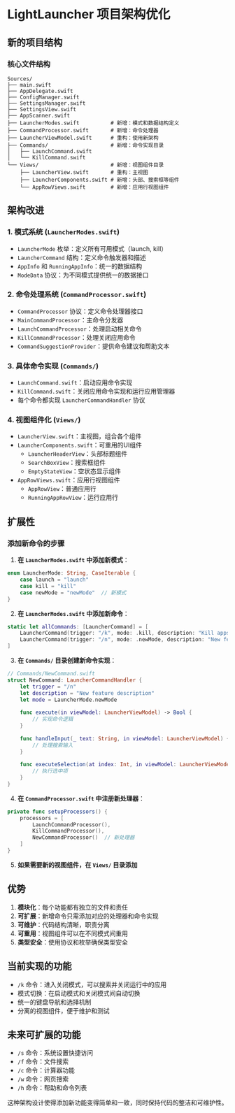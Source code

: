 # LightLauncher 项目架构优化

## 新的项目结构

### 核心文件结构
```
Sources/
├── main.swift
├── AppDelegate.swift
├── ConfigManager.swift
├── SettingsManager.swift
├── SettingsView.swift
├── AppScanner.swift
├── LauncherModes.swift          # 新增：模式和数据结构定义
├── CommandProcessor.swift       # 新增：命令处理器
├── LauncherViewModel.swift      # 重构：使用新架构
├── Commands/                    # 新增：命令实现目录
│   ├── LaunchCommand.swift
│   └── KillCommand.swift
└── Views/                       # 新增：视图组件目录
    ├── LauncherView.swift       # 重构：主视图
    ├── LauncherComponents.swift # 新增：头部、搜索框等组件
    └── AppRowViews.swift        # 新增：应用行视图组件
```

## 架构改进

### 1. 模式系统 (`LauncherModes.swift`)
- `LauncherMode` 枚举：定义所有可用模式（launch, kill）
- `LauncherCommand` 结构：定义命令触发器和描述
- `AppInfo` 和 `RunningAppInfo`：统一的数据结构
- `ModeData` 协议：为不同模式提供统一的数据接口

### 2. 命令处理系统 (`CommandProcessor.swift`)
- `CommandProcessor` 协议：定义命令处理器接口
- `MainCommandProcessor`：主命令分发器
- `LaunchCommandProcessor`：处理启动相关命令
- `KillCommandProcessor`：处理关闭应用命令
- `CommandSuggestionProvider`：提供命令建议和帮助文本

### 3. 具体命令实现 (`Commands/`)
- `LaunchCommand.swift`：启动应用命令实现
- `KillCommand.swift`：关闭应用命令实现和运行应用管理器
- 每个命令都实现 `LauncherCommandHandler` 协议

### 4. 视图组件化 (`Views/`)
- `LauncherView.swift`：主视图，组合各个组件
- `LauncherComponents.swift`：可重用的UI组件
  - `LauncherHeaderView`：头部标题组件
  - `SearchBoxView`：搜索框组件
  - `EmptyStateView`：空状态显示组件
- `AppRowViews.swift`：应用行视图组件
  - `AppRowView`：普通应用行
  - `RunningAppRowView`：运行应用行

## 扩展性

### 添加新命令的步骤

1. **在 `LauncherModes.swift` 中添加新模式**：
```swift
enum LauncherMode: String, CaseIterable {
    case launch = "launch"
    case kill = "kill"
    case newMode = "newMode"  // 新模式
}
```

2. **在 `LauncherModes.swift` 中添加新命令**：
```swift
static let allCommands: [LauncherCommand] = [
    LauncherCommand(trigger: "/k", mode: .kill, description: "Kill apps"),
    LauncherCommand(trigger: "/n", mode: .newMode, description: "New feature")  // 新命令
]
```

3. **在 `Commands/` 目录创建新命令实现**：
```swift
// Commands/NewCommand.swift
struct NewCommand: LauncherCommandHandler {
    let trigger = "/n"
    let description = "New feature description"
    let mode = LauncherMode.newMode
    
    func execute(in viewModel: LauncherViewModel) -> Bool {
        // 实现命令逻辑
    }
    
    func handleInput(_ text: String, in viewModel: LauncherViewModel) {
        // 处理搜索输入
    }
    
    func executeSelection(at index: Int, in viewModel: LauncherViewModel) -> Bool {
        // 执行选中项
    }
}
```

4. **在 `CommandProcessor.swift` 中注册新处理器**：
```swift
private func setupProcessors() {
    processors = [
        LaunchCommandProcessor(),
        KillCommandProcessor(),
        NewCommandProcessor()  // 新处理器
    ]
}
```

5. **如果需要新的视图组件，在 `Views/` 目录添加**

## 优势

1. **模块化**：每个功能都有独立的文件和责任
2. **可扩展**：新增命令只需添加对应的处理器和命令实现
3. **可维护**：代码结构清晰，职责分离
4. **可重用**：视图组件可以在不同模式间重用
5. **类型安全**：使用协议和枚举确保类型安全

## 当前实现的功能

- `/k` 命令：进入关闭模式，可以搜索并关闭运行中的应用
- 模式切换：在启动模式和关闭模式间自动切换
- 统一的键盘导航和选择机制
- 分离的视图组件，便于维护和测试

## 未来可扩展的功能

- `/s` 命令：系统设置快捷访问
- `/f` 命令：文件搜索
- `/c` 命令：计算器功能
- `/w` 命令：网页搜索
- `/h` 命令：帮助和命令列表

这种架构设计使得添加新功能变得简单和一致，同时保持代码的整洁和可维护性。
